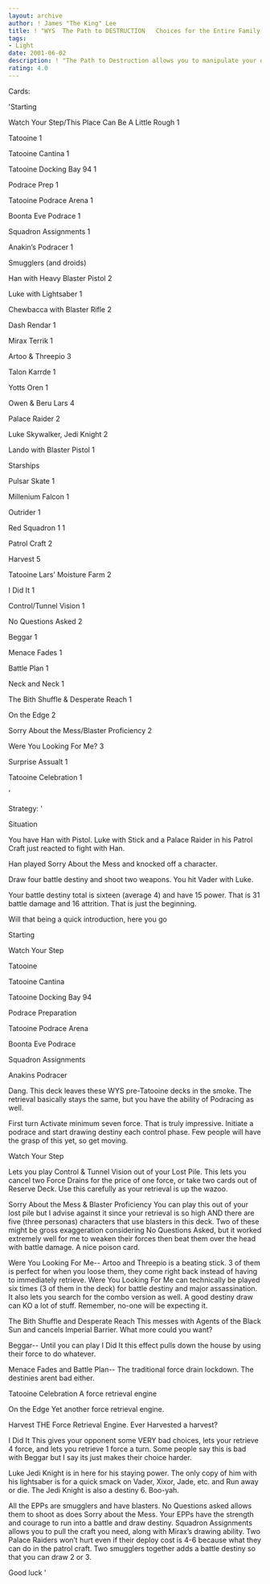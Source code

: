 ```yaml
---
layout: archive
author: ! James "The King" Lee
title: ! "WYS  The Path to DESTRUCTION   Choices for the Entire Family "
tags:
- Light
date: 2001-06-02
description: ! "The Path to Destruction allows you to manipulate your opponent, retrieve everything, and do it again, again, again  I think I’m addicted."
rating: 4.0
---
```

Cards: 

'Starting	


Watch Your Step/This Place Can Be A Little Rough	1

Tatooine	1

Tatooine Cantina	1

Tatooine Docking Bay 94	1

Podrace Prep	1

Tatooine Podrace Arena	1

Boonta Eve Podrace	1

Squadron Assignments	1

Anakin’s Podracer	1


Smugglers (and droids)	


Han with Heavy Blaster Pistol	2

Luke with Lightsaber	1

Chewbacca with Blaster Rifle	2

Dash Rendar	1

Mirax Terrik	1


Artoo & Threepio	3

Talon Karrde	1

Yotts Oren	1

Owen & Beru Lars	4

Palace Raider	2

Luke Skywalker, Jedi Knight	2

Lando with Blaster Pistol	1



Starships	


Pulsar Skate	1

Millenium Falcon	1

Outrider	1

Red Squadron 1	1

Patrol Craft	2


Harvest	5

Tatooine Lars’ Moisture Farm	2


I Did It	1



Control/Tunnel Vision	1

No Questions Asked	2

Beggar 	1

Menace Fades	1

Battle Plan	1

Neck and Neck	1

The Bith Shuffle & Desperate Reach	1

On the Edge	2

Sorry About the Mess/Blaster Proficiency	2

Were You Looking For Me?	3

Surprise Assualt	1

Tatooine Celebration	1

'

Strategy: '

Situation

You have Han with Pistol.  Luke with Stick and a Palace Raider in his Patrol Craft just reacted to fight with Han.

Han played Sorry About the Mess and knocked off a character.  

Draw four battle destiny and shoot two weapons.  You hit Vader with Luke.  

Your battle destiny total is sixteen (average 4) and have 15 power.  That is 31 battle damage and 16 attrition.  That is just the beginning.


Will that being a quick introduction, here you go


Starting

Watch Your Step

Tatooine

Tatooine Cantina

Tatooine Docking Bay 94

Podrace Preparation

Tatooine  Podrace Arena

Boonta Eve Podrace

Squadron Assignments

Anakins Podracer


Dang.  This deck leaves these WYS pre-Tatooine decks in the smoke.  The retrieval basically stays the same, but you have the ability of Podracing as well. 


First turn  Activate minimum seven force.  That is truly impressive.  Initiate a podrace and start drawing destiny each control phase.  Few people will have the grasp of this yet, so get moving.  


Watch Your Step


Lets you play Control & Tunnel Vision out of your Lost Pile.  This lets you cancel two Force Drains for the price of one force, or take two cards out of Reserve Deck.  Use this carefully as your retrieval is up the wazoo.


Sorry About the Mess & Blaster Proficiency  You can play this out of your lost pile but I advise against it since your retrieval is so high AND there are five (three personas) characters that use blasters in this deck.  Two of these might be gross exaggeration considering No Questions Asked, but it worked extremely well for me to weaken their forces then beat them over the head with battle damage.  A nice poison card.


Were You Looking For Me--  Artoo and Threepio is a beating stick.  3 of them is perfect for when you loose them, they come right back instead of having to immediately retrieve.  Were You Looking For Me can technically be played six times (3 of them in the deck) for battle destiny and major assassination.  It also lets you search for the combo version as well.  A good destiny draw can KO a lot of stuff.   Remember, no-one will be expecting it.  


The Bith Shuffle and Desperate Reach  This messes with Agents of the Black Sun and cancels Imperial Barrier.  What more could you want?


Beggar--  Until you can play I Did It this effect pulls down the house by using their force to do whatever.  


Menace Fades and Battle Plan--  The traditional force drain lockdown.  The destinies arent bad either.


Tatooine Celebration  A force retrieval engine


On the Edge   Yet another force retrieval engine. 


Harvest  THE Force Retrieval Engine.  Ever Harvested a harvest?


I Did It   This gives your opponent some VERY bad choices, lets your retrieve 4 force, and lets you retrieve 1 force a turn.  Some people say this is bad with Beggar but I say its just makes their choice harder.


Luke Jedi Knight is in here for his staying power.  The only copy of him with his lightsaber is for a quick smack on Vader, Xixor, Jade, etc. and Run away or die.  The Jedi Knight is also a destiny 6.  Boo-yah.


All the EPPs are smugglers and have blasters.  No Questions asked allows them to shoot as does Sorry about the Mess.  Your EPPs have the strength and courage to run into a battle and draw destiny.  Squadron Assignments allows you to pull the craft you need, along with Mirax’s drawing ability.  Two Palace Raiders won’t hurt even if their deploy cost is 4-6 because what they can do in the patrol craft.  Two smugglers together adds a battle destiny so that you can draw 2 or 3.  


Good luck   '
